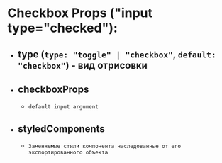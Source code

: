 # Checkbox Props ("input type="checked"):
- type (`type: "toggle" | "checkbox"`, `default: "checkbox"`) - вид отрисовки
  - 
- checkboxProps
  - 
  - `default input argument `
- styledComponents
  - 
  - `Заменяемые стили компонента наследованные от его экспортированного объекта`
